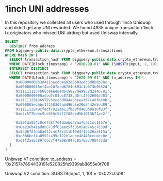 # 1inch UNI addresses
In this repository we collected all users who used through 1inch Uniswap and didn't get any UNI rewarded.
We found 4935 unique transaction 1inch tx originators who missed UNI airdrop but used Uniswap internally.

```sql
SELECT 
  DISTINCT from_address
FROM bigquery-public-data.crypto_ethereum.transactions
WHERE hash IN (
  SELECT transaction_hash FROM bigquery-public-data.crypto_ethereum.traces
  WHERE DATE(block_timestamp) < "2020-09-01" AND (SUBSTR(input, 1, 10) = '0x022c0d9f' OR to_address = '0x2157a7894439191e520825fe9399ab8655e0f708')
  INTERSECT DISTINCT
  SELECT transaction_hash FROM bigquery-public-data.crypto_ethereum.traces
  WHERE DATE(block_timestamp) < "2020-09-01" AND to_address IN (
    '0x0000000053d411becdb4a82d8603edc6d8b8b3bc',
    '0x0000000f8ef4be2b7aed6724e893c1b674b9682d',
    '0x111111254b08ceeee8ad6ca827de9952d2a46781',
    '0x0000000006adbd7c01bc0738cdbfc3932600ad63',
    '0x11111254369792b2ca5d084ab5eea397ca8fa48b',
    '0x000005edbbc1f258302add96b5e20d3442e5dd89',
    '0x111112549cfedf7822eb11fbd8fd485d8a10f93f',
    '0xe4c577bdec9ce0f6c54f2f82aed5b1913b71ae2f',

    '0x50fda034c0ce7a8f7efdaebda7aa7ca21cc1267e',
    '0x0a236b41add0073df05eac5fc8505ad745c7859d',
    '0x2ad672fda8a042c4c78c411bf9d4f1b320aa915a',
    '0xc586bef4a0992c495cf22e1aeee4e446cecdee0e',
    '0xdff2aa5689fcbc7f479d8c84ac857563798436dd'
  )
)
```
Uniswap V1 condition: to_address = '0x2157a7894439191e520825fe9399ab8655e0f708'

Uniswap V2 condition: SUBSTR(input, 1, 10) = '0x022c0d9f'
